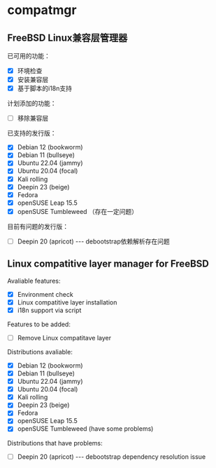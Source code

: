 # compatmgr
## FreeBSD Linux兼容层管理器

已可用的功能： 
- [x] 环境检查
- [x] 安装兼容层
- [x] 基于脚本的i18n支持

计划添加的功能：
- [ ] 移除兼容层

已支持的发行版：  
- [x] Debian 12 (bookworm)
- [x] Debian 11 (bullseye)
- [x] Ubuntu 22.04 (jammy)
- [x] Ubuntu 20.04 (focal)
- [x] Kali rolling
- [x] Deepin 23 (beige)
- [x] Fedora
- [x] openSUSE Leap 15.5
- [x] openSUSE Tumbleweed （存在一定问题）

目前有问题的发行版：
- [ ] Deepin 20 (apricot) --- debootstrap依赖解析存在问题


## Linux compatitive layer manager for FreeBSD

Avaliable features:  
- [x] Environment check
- [x] Linux compatitive layer installation
- [x] i18n support via script

Features to be added:
- [ ] Remove Linux compatitave layer

Distributions avaliable:
- [x] Debian 12 (bookworm)
- [x] Debian 11 (bullseye)
- [x] Ubuntu 22.04 (jammy)
- [x] Ubuntu 20.04 (focal)
- [x] Kali rolling
- [x] Deepin 23 (beige)
- [x] Fedora
- [x] openSUSE Leap 15.5
- [x] openSUSE Tumbleweed (have some problems)

Distributions that have problems:
- [ ] Deepin 20 (apricot) --- debootstrap dependency resolution issue
